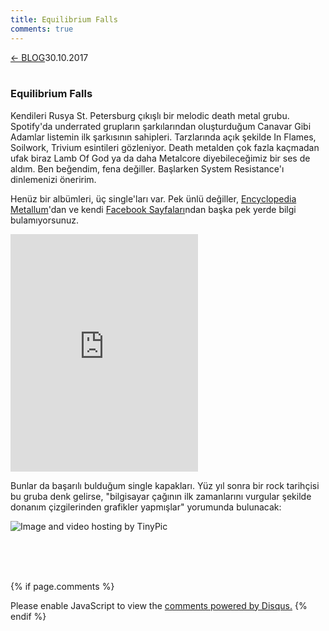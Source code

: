 ```yaml
---
title: Equilibrium Falls
comments: true
---
```

<a href="../index.html">&#8592; BLOG</a><p2>30.10.2017</p2><br><br>
<html><head>
	<link rel="stylesheet" type="text/css" href="../markdownStyle.css">
	<link rel="icon" href="../coloricon.png">
	<link rel="stylesheet" href="../tomorrow-night.css">
	<script src="../highlight.pack.js"></script><script>hljs.initHighlightingOnLoad();</script>
</head></html>

### Equilibrium Falls

Kendileri Rusya St. Petersburg çıkışlı bir melodic death metal grubu. Spotify'da underrated grupların şarkılarından oluşturduğum Canavar Gibi Adamlar listemin ilk şarkısının sahipleri. Tarzlarında açık şekilde In Flames, Soilwork, Trivium esintileri gözleniyor. Death metalden çok fazla kaçmadan ufak biraz Lamb Of God ya da daha Metalcore diyebileceğimiz bir ses de aldım. Ben beğendim, fena değiller. Başlarken System Resistance'ı dinlemenizi öneririm. 

Henüz bir albümleri, üç single'ları var. Pek ünlü değiller, [Encyclopedia Metallum](https://www.metal-archives.com/bands/Equilibrium_Falls/3540428288)'dan ve kendi [Facebook Sayfaları](https://tr-tr.facebook.com/equilibriumfalls/)ndan başka pek yerde bilgi bulamıyorsunuz.

<iframe src="https://open.spotify.com/embed/album/2uO2CHvqn6d5cIPI606AEh" width="300" height="380" frameborder="0" allowtransparency="true"></iframe>

Bunlar da başarılı bulduğum single kapakları. Yüz yıl sonra bir rock tarihçisi bu gruba denk gelirse, "bilgisayar çağının ilk zamanlarını vurgular şekilde donanım çizgilerinden grafikler yapmışlar" yorumunda bulunacak:

<img src="http://i67.tinypic.com/21kdkrq.png" border="0" alt="Image and video hosting by TinyPic">

<br><br><br>
<script id="dsq-count-scr" src="//caglayandemirci-github-io.disqus.com/count.js" async></script>
<a href="http://foo.com/bar.html#disqus_thread"></a>
{% if page.comments %}
<div id="disqus_thread"></div>
<script>
/**
*  RECOMMENDED CONFIGURATION VARIABLES: EDIT AND UNCOMMENT THE SECTION BELOW TO INSERT DYNAMIC VALUES FROM YOUR PLATFORM OR CMS.
*  LEARN WHY DEFINING THESE VARIABLES IS IMPORTANT: https://disqus.com/admin/universalcode/#configuration-variables*/
/*
var disqus_config = function () {
this.page.url = PAGE_URL;  // Replace PAGE_URL with your page's canonical URL variable
this.page.identifier = PAGE_IDENTIFIER; // Replace PAGE_IDENTIFIER with your page's unique identifier variable
};
*/
(function() { // DON'T EDIT BELOW THIS LINE
var d = document, s = d.createElement('script');
s.src = 'https://caglayandemirci-github-io.disqus.com/embed.js';
s.setAttribute('data-timestamp', +new Date());
(d.head || d.body).appendChild(s);
})();
</script>
<noscript>Please enable JavaScript to view the <a href="https://disqus.com/?ref_noscript">comments powered by Disqus.</a></noscript>                       
{% endif %} 
<br>